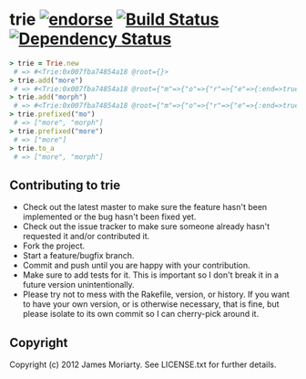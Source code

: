 trie [![endorse](https://api.coderwall.com/jamesmoriarty/endorsecount.png)](https://coderwall.com/jamesmoriarty) [![Build Status](https://secure.travis-ci.org/jamesmoriarty/trie.png)](https://secure.travis-ci.org/jamesmoriarty/trie.png) [![Dependency Status](https://gemnasium.com/jamesmoriarty/trie.png)](https://gemnasium.com/jamesmoriarty/trie)
=====

```ruby
> trie = Trie.new
 # => #<Trie:0x007fba74854a18 @root={}>
> trie.add("more")
 # => #<Trie:0x007fba74854a18 @root={"m"=>{"o"=>{"r"=>{"e"=>{:end=>true}}}}}>
> trie.add("morph")
 # => #<Trie:0x007fba74854a18 @root={"m"=>{"o"=>{"r"=>{"e"=>{:end=>true}, "p"=>{"h"=>{:end=>true}}}}}}>
> trie.prefixed("mo")
 # => ["more", "morph"]
> trie.prefixed("more")
 # => ["more"]
> trie.to_a
 # => ["more", "morph"]
```

Contributing to trie
--------------------

* Check out the latest master to make sure the feature hasn't been implemented or the bug hasn't been fixed yet.
* Check out the issue tracker to make sure someone already hasn't requested it and/or contributed it.
* Fork the project.
* Start a feature/bugfix branch.
* Commit and push until you are happy with your contribution.
* Make sure to add tests for it. This is important so I don't break it in a future version unintentionally.
* Please try not to mess with the Rakefile, version, or history. If you want to have your own version, or is otherwise necessary, that is fine, but please isolate to its own commit so I can cherry-pick around it.

Copyright
---------

Copyright (c) 2012 James Moriarty. See LICENSE.txt for
further details.

